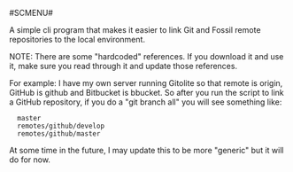 #SCMENU#

A simple cli program that makes it easier to link Git and Fossil remote
repositories to the local environment.

NOTE: There are some "hardcoded" references. If you download it and use it, make sure you read through it and update those references.

For example: I have my own server running Gitolite so that remote is origin, GitHub is github and Bitbucket is bbucket.
So after you run the script to link a GitHub repository, if you do a "git branch all" you will see something like:

```* develop
  master
  remotes/github/develop
  remotes/github/master
```


At some time in the future, I may update this to be more "generic" but it will do for now.
